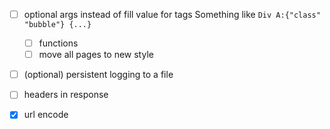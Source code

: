 - [ ] optional args instead of fill value for tags
  Something like `Div A:{"class" "bubble"} {...}`
  - [ ] functions
  - [ ] move all pages to new style

- [ ] (optional) persistent logging to a file

- [ ] headers in response
- [x] url encode
